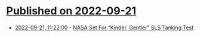 # [Published on 2022-09-21](index.md)

* [2022-09-21, 11:22:00](https://soylentnews.org/article.pl?sid=22/09/20/1735248&from=rss) - [NASA Set For “Kinder, Gentler” SLS Tanking Test ](https://soylentnews.org/article.pl?sid=22/09/20/1735248&from=rss)
